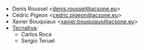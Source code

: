 - Denis Roussel \<<denis.roussel@acsone.eu>\>
- Cédric Pigeon \<<cedric.pigeon@acsone.eu>\>
- Xavier Bouquiaux \<<xavier.bouquiaux@acsone.eu>\>
- [Tecnativa](https://www.tecnativa.com):
  - Carlos Roca
  - Sergio Teruel

